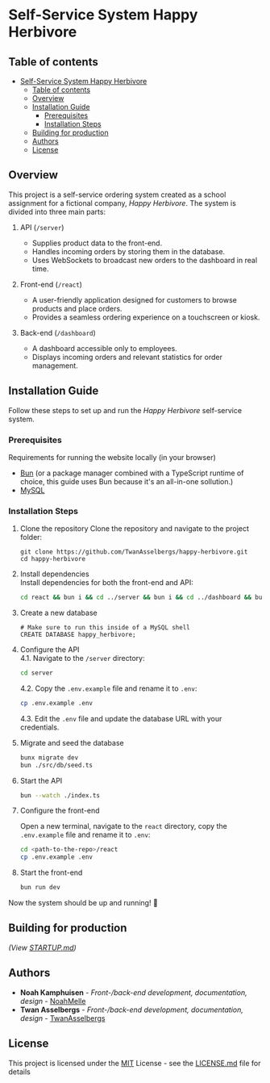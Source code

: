 # Self-Service System Happy Herbivore

## Table of contents

- [Self-Service System Happy Herbivore](#self-service-system-happy-herbivore)
  - [Table of contents](#table-of-contents)
  - [Overview](#overview)
  - [Installation Guide](#installation-guide)
    - [Prerequisites](#prerequisites)
    - [Installation Steps](#installation-steps)
  - [Building for production](#building-for-production)
  - [Authors](#authors)
  - [License](#license)

## Overview

This project is a self-service ordering system created as a school assignment for a fictional company, _Happy Herbivore_. The system is divided into three main parts:

1. API (`/server`)

   - Supplies product data to the front-end.
   - Handles incoming orders by storing them in the database.
   - Uses WebSockets to broadcast new orders to the dashboard in real time.

2. Front-end (`/react`)

   - A user-friendly application designed for customers to browse products and place orders.
   - Provides a seamless ordering experience on a touchscreen or kiosk.

3. Back-end (`/dashboard`)
   - A dashboard accessible only to employees.
   - Displays incoming orders and relevant statistics for order management.

## Installation Guide

Follow these steps to set up and run the _Happy Herbivore_ self-service system.

### Prerequisites

Requirements for running the website locally (in your browser)

- [Bun](https://bun.sh/) (or a package manager combined with a TypeScript runtime of choice, this guide uses Bun because it's an all-in-one sollution.)
- [MySQL](https://www.mysql.com/)

### Installation Steps

1. Clone the repository
   Clone the repository and navigate to the project folder:

   ```
   git clone https://github.com/TwanAsselbergs/happy-herbivore.git
   cd happy-herbivore
   ```

2. Install dependencies  
   Install dependencies for both the front-end and API:

   ```bash
   cd react && bun i && cd ../server && bun i && cd ../dashboard && bun i && cd ..
   ```

3. Create a new database

   ```mysql
   # Make sure to run this inside of a MySQL shell
   CREATE DATABASE happy_herbivore;
   ```

4. Configure the API  
   4.1. Navigate to the `/server` directory:

   ```bash
   cd server
   ```

   4.2. Copy the `.env.example` file and rename it to `.env`:

   ```bash
   cp .env.example .env
   ```

   4.3. Edit the `.env` file and update the database URL with your credentials.

5. Migrate and seed the database

   ```bash
   bunx migrate dev
   bun ./src/db/seed.ts
   ```

6. Start the API

   ```bash
   bun --watch ./index.ts
   ```

7. Configure the front-end

   Open a new terminal, navigate to the `react` directory, copy the `.env.example` file and rename it to `.env`:

   ```bash
   cd <path-to-the-repo>/react
   cp .env.example .env
   ```

8. Start the front-end

   ```bash
   bun run dev
   ```

Now the system should be up and running! 🚀

## Building for production

_(View [STARTUP.md](STARTUP.md))_

## Authors

- **Noah Kamphuisen** - _Front-/back-end development, documentation, design_ - [NoahMelle](https://github.com/NoahMelle)
- **Twan Asselbergs** - _Front-/back-end development, documentation, design_ - [TwanAsselbergs](https://github.com/TwanAsselbergs)

## License

This project is licensed under the [MIT](LICENSE.md)
License - see the [LICENSE.md](LICENSE.md) file for
details
